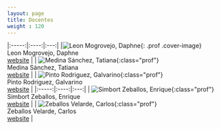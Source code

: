 ```yaml
---
layout: page
title: Docentes
weight : 120
---
```


<style>

    table{
      margin: auto;
      text-align:center;
      }

    td, th{
      text-align:center;
    }

    .prof{
      margin: 0 0 40px;
      text-align: center;
    }

    .prof .cover-image{
      width: 100px;
      height: 100px;
      margin: 0 auto 10px;
      -webkit-border-radius: 100%;
              border-radius: 100%;
      overflow: hidden;
      background-color: #333030;
    }
    
    .prof{
      width: 150px;
      height: 150px%;
      -webkit-border-radius: 50%;
              border-radius: 50%;
      -webkit-transition: -webkit-transform 0.35s;
      transition: -webkit-transform 0.35s;
      -o-transition: transform 0.35s;
      transition: transform 0.35s;
      transition: transform 0.35s, -webkit-transform 0.35s;
    }
    
    .prof:hover {
      -webkit-transform: scale3d(0.9, 0.9, 1);
              transform: scale3d(0.9, 0.9, 1);
    }


</style>
|:-----:|:----:|:---:|
|![Leon Mogrovejo, Daphne]({{site.baseurl}}/assets/img/professors/Daphne-Leon-Mogrovejo.jpg){: .prof .cover-image} <br/>  Leon Mogrovejo, Daphne     <br/>   [website][web1] | | ![Medina Sánchez, Tatiana]({{site.baseurl}}/assets/img/professors/Tatiana-Medina-Sanchez.jpg){:class="prof"} <br/>       Medina Sánchez, Tatiana    <br/>   [website][web2] | | ![Pinto Rodriguez, Galvarino]({{site.baseurl}}/assets/img/professors/Galvarino-Pinto-Rodriguez.jpg){:class="prof"}<br/>  Pinto Rodriguez, Galvarino  <br/>  [website][web3] |
|:-----:|:----:|:---:|
| ![Simbort Zeballos, Enrique]({{site.baseurl}}/assets/img/professors/Enrique-Simbort-Zeballos.jpg){:class="prof"} <br/>   Simbort Zeballos, Enrique  <br/>   [website][web4] | | ![Zeballos Velarde, Carlos]({{site.baseurl}}/assets/img/professors/Carlos-Zeballos-Velarde.jpg){:class="prof"}  <br/>   Zeballos Velarde, Carlos   <br/>   [website][web5] |



[web1]: https://ucsp-civil.github.io/Daphne-Leon-Mogrovejo/
[web2]: https://ucsp-civil.github.io/Tatiana-Medina-Sanchez/
[web3]: https://ucsp-civil.github.io/Galvarino-Pinto-Rodriguez/
[web4]: https://ucsp-civil.github.io/Enrique-Simbort-Zeballos/
[web5]: https://ucsp-civil.github.io/Carlos-Zeballos-Velarde/
